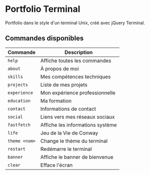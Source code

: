 # Portfolio Terminal 

Portfolio dans le style d'un terminal Unix, créé avec jQuery Terminal.

##  Commandes disponibles

| Commande | Description |
|----------|-------------|
| `help` | Affiche toutes les commandes |
| `about` | À propos de moi |
| `skills` | Mes compétences techniques |
| `projects` | Liste de mes projets |
| `experience` | Mon expérience professionnelle |
| `education` | Ma formation |
| `contact` | Informations de contact |
| `social` | Liens vers mes réseaux sociaux |
| `fastfetch` | Affiche les informations système |
| `life` | Jeu de la Vie de Conway  |
| `theme <nom>` | Change le thème du terminal |
| `restart` | Redémarre le terminal |
| `banner` | Affiche le banner de bienvenue |
| `clear` | Efface l'écran |

